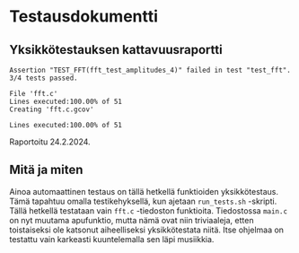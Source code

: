 Testausdokumentti
=================

Yksikkötestauksen kattavuusraportti
-----------------------------------

	Assertion "TEST_FFT(fft_test_amplitudes_4)" failed in test "test_fft".
	3/4 tests passed.

	File 'fft.c'
	Lines executed:100.00% of 51
	Creating 'fft.c.gcov'

	Lines executed:100.00% of 51

Raportoitu 24.2.2024.

Mitä ja miten
-------------

Ainoa automaattinen testaus on tällä hetkellä funktioiden yksikkötestaus. Tämä
tapahtuu omalla testikehyksellä, kun ajetaan `run_tests.sh` -skripti. Tällä
hetkellä testataan vain `fft.c` -tiedoston funktioita.  Tiedostossa `main.c` on
nyt muutama apufunktio, mutta nämä ovat niin triviaaleja, etten toistaiseksi
ole katsonut aiheelliseksi yksikkötestata niitä. Itse ohjelmaa on testattu vain
karkeasti kuuntelemalla sen läpi musiikkia.
